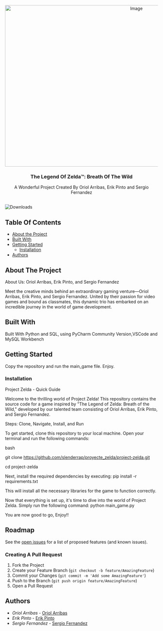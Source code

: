 <br/>
<p align="center">
  <a href="https://github.com/Slenderrap,Erikpr04,Sergiofdce/proyecte_zelda">
    <img src="https://zelda.nintendo.com/breath-of-the-wild/assets/icons/BOTW-Share_icon.jpg" alt="Image" width="850" height="530">
  </a>

  <h3 align="center">The Legend Of Zelda™: Breath Of The Wild</h3>

  <p align="center">
    A Wonderful Project Created By Oriol Arribas, Erik Pinto and Sergio Fernandez
    <br/>
    <br/>
  </p>
</p>

![Downloads](https://img.shields.io/github/downloads/Slenderrap/proyecte_zelda/total) 


## Table Of Contents

* [About the Project](#about-the-project)
* [Built With](#built-with)
* [Getting Started](#getting-started)
  * [Installation](#installation)
* [Authors](#authors)

## About The Project

About Us: Oriol Arribas, Erik Pinto, and Sergio Fernandez

Meet the creative minds behind an extraordinary gaming venture—Oriol Arribas, Erik Pinto, and Sergio Fernandez. United by their passion for video games and bound as classmates, this dynamic trio has embarked on an incredible journey in the world of game development.

## Built With

Built With Python and SQL, using PyCharm Community Version,VSCode and MySQL Workbench

## Getting Started

Copy the repository and run the main_game file. Enjoy.


### Installation

Project Zelda - Quick Guide

Welcome to the thrilling world of Project Zelda! This repository contains the source code for a game inspired by "The Legend of Zelda: Breath of the Wild," developed by our talented team consisting of Oriol Arribas, Erik Pinto, and Sergio Fernandez.

Steps: Clone, Navigate, Install, and Run

To get started, clone this repository to your local machine. Open your terminal and run the following commands:

bash

git clone https://github.com/slenderrap/proyecte_zelda/project-zelda.git

cd project-zelda

Next, install the required dependencies by executing:
pip install -r requirements.txt

This will install all the necessary libraries for the game to function correctly.

Now that everything is set up, it's time to dive into the world of Project Zelda. Simply run the following command:
python main_game.py

You are now good to go, Enjoy!!

## Roadmap

See the [open issues](https://github.com/Slenderrap/proyecte_zelda/issues) for a list of proposed features (and known issues).



### Creating A Pull Request

1. Fork the Project
2. Create your Feature Branch (`git checkout -b feature/AmazingFeature`)
3. Commit your Changes (`git commit -m 'Add some AmazingFeature'`)
4. Push to the Branch (`git push origin feature/AmazingFeature`)
5. Open a Pull Request

## Authors
* *Oriol Arribas*  - [ Oriol Arribas](https://github.com/slenderrap/) 
* *Erik Pinto* -  [Erik Pinto](https://github.com/Erikpr04/) 
* *Sergio Fernandez* - [Sergio Fernandez](https://github.com/sergiofdez/) 


